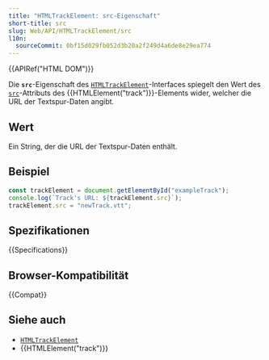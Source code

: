 ```yaml
---
title: "HTMLTrackElement: src-Eigenschaft"
short-title: src
slug: Web/API/HTMLTrackElement/src
l10n:
  sourceCommit: 0bf15d029fb052d3b20a2f249d4a6de8e29ea774
---
```


{{APIRef("HTML DOM")}}

Die **`src`**-Eigenschaft des [`HTMLTrackElement`](/de/docs/Web/API/HTMLTrackElement)-Interfaces spiegelt den Wert des [`src`](/de/docs/Web/HTML/Element/track#src)-Attributs des {{HTMLElement("track")}}-Elements wider, welcher die URL der Textspur-Daten angibt.

## Wert

Ein String, der die URL der Textspur-Daten enthält.

## Beispiel

```js
const trackElement = document.getElementById("exampleTrack");
console.log(`Track's URL: ${trackElement.src}`);
trackElement.src = "newTrack.vtt";
```

## Spezifikationen

{{Specifications}}

## Browser-Kompatibilität

{{Compat}}

## Siehe auch

- [`HTMLTrackElement`](/de/docs/Web/API/HTMLTrackElement)
- {{HTMLElement("track")}}
